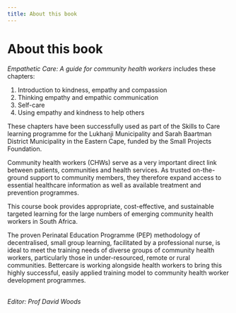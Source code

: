 ```yaml
---
title: About this book
---
```


# About this book

*Empathetic Care: A guide for community health workers* includes these chapters:

1.  Introduction to kindness, empathy and compassion
2.  Thinking empathy and empathic communication
3.  Self-care
4.  Using empathy and kindness to help others

These chapters have been successfully used as part of the Skills to Care learning programme for the Lukhanji Municipality and Sarah Baartman District Municipality in the Eastern Cape, funded by the Small Projects Foundation.

Community health workers (CHWs) serve as a very important direct link between patients, communities and health services. As trusted on-the-ground support to community members, they therefore expand access to essential healthcare information as well as available treatment and prevention programmes.

This course book provides appropriate, cost-effective, and sustainable targeted learning for the large numbers of emerging community health workers in South Africa.

The proven Perinatal Education Programme (PEP) methodology of decentralised, small group learning, facilitated by a professional nurse, is ideal to meet the training needs of diverse groups of community health workers, particularly those in under-resourced, remote or rural communities. Bettercare is working alongside health workers to bring this highly successful, easily applied training model to community health worker development programmes.

<br>*Editor: Prof David Woods*
